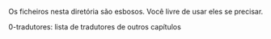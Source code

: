 Os ficheiros nesta diretória são esbosos.
Você livre de usar eles se precisar.

0-tradutores: lista de tradutores de outros capítulos
